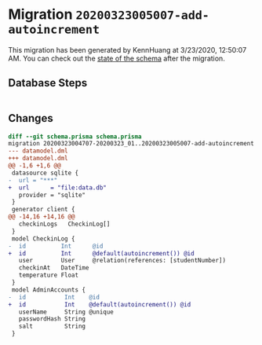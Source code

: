 # Migration `20200323005007-add-autoincrement`

This migration has been generated by KennHuang at 3/23/2020, 12:50:07 AM.
You can check out the [state of the schema](./schema.prisma) after the migration.

## Database Steps

```sql

```

## Changes

```diff
diff --git schema.prisma schema.prisma
migration 20200323004707-20200323_01..20200323005007-add-autoincrement
--- datamodel.dml
+++ datamodel.dml
@@ -1,6 +1,6 @@
 datasource sqlite {
-  url = "***"
+  url      = "file:data.db"
   provider = "sqlite"
 }
 generator client {
@@ -14,16 +14,16 @@
   checkinLogs   CheckinLog[]
 }
 model CheckinLog {
-  id          Int      @id
+  id          Int      @default(autoincrement()) @id
   user        User     @relation(references: [studentNumber])
   checkinAt   DateTime
   temperature Float
 }
 model AdminAccounts {
-  id           Int    @id
+  id           Int    @default(autoincrement()) @id
   userName     String @unique
   passwordHash String
   salt         String
 }
```



